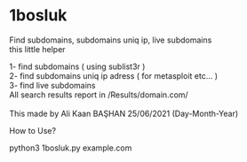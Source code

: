 # 1bosluk
Find subdomains, subdomains uniq ip, live subdomains<br />
this little helper<br />

1- find subdomains ( using sublist3r )<br />
2- find subdomains uniq ip adress ( for metasploit etc... )<br />
3- find live subdomains<br />
All search results report in /Results/domain.com/<br /><br />
This made by Ali Kaan  BAŞHAN 25/06/2021  (Day-Month-Year)

How to Use?

python3 1bosluk.py
example.com
